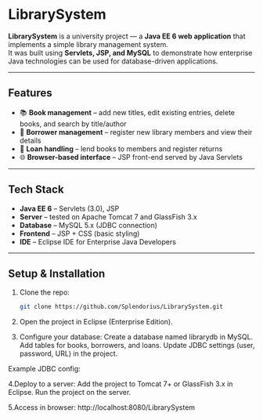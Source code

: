 # LibrarySystem

**LibrarySystem** is a university project — a **Java EE 6 web application** that implements a simple library management system.  
It was built using **Servlets, JSP, and MySQL** to demonstrate how enterprise Java technologies can be used for database-driven applications.  

---

## Features

- 📚 **Book management** – add new titles, edit existing entries, delete books, and search by title/author  
- 👥 **Borrower management** – register new library members and view their details  
- 🔄 **Loan handling** – lend books to members and register returns  
- 🌐 **Browser-based interface** – JSP front-end served by Java Servlets  

---

## Tech Stack

- **Java EE 6** – Servlets (3.0), JSP  
- **Server** – tested on Apache Tomcat 7 and GlassFish 3.x  
- **Database** – MySQL 5.x (JDBC connection)  
- **Frontend** – JSP + CSS (basic styling)  
- **IDE** – Eclipse IDE for Enterprise Java Developers  

---

## Setup & Installation

1. Clone the repo:
   ```bash
   git clone https://github.com/Splendorius/LibrarySystem.git
2. Open the project in Eclipse (Enterprise Edition).

3. Configure your database:
  Create a database named librarydb in MySQL. 
  Add tables for books, borrowers, and loans.
  Update JDBC settings (user, password, URL) in the project.
  
  Example JDBC config:
    <property name="javax.persistence.jdbc.driver" value="com.mysql.cj.jdbc.Driver"/>
    <property name="javax.persistence.jdbc.url" value="jdbc:mysql://localhost:3306/librarydb"/>
    <property name="javax.persistence.jdbc.user" value="root"/>
    <property name="javax.persistence.jdbc.password" value="yourpassword"/>
  
4.Deploy to a server:
  Add the project to Tomcat 7+ or GlassFish 3.x in Eclipse.
  Run the project on the server.

5.Access in browser:
  http://localhost:8080/LibrarySystem
